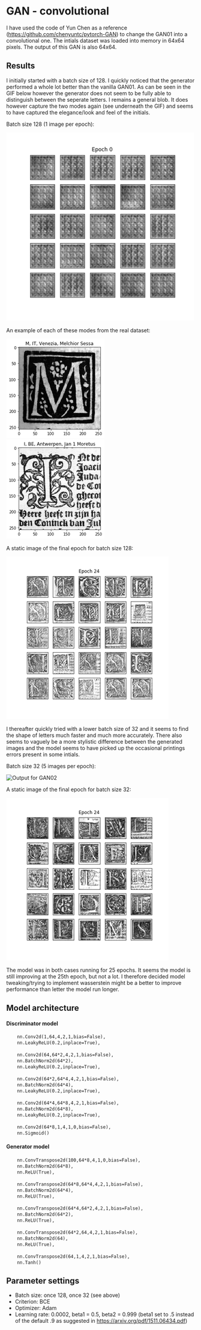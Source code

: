 # GAN - convolutional
I have used the code of Yun Chen as a reference (https://github.com/chenyuntc/pytorch-GAN) to change the GAN01 into a convolutional one. The intials dataset was loaded into memory in 64x64 pixels. The output of this GAN is also 64x64. 

## Results 
I initially started with a batch size of 128. I quickly noticed that the generator performed a whole lot better than the vanilla GAN01. As can be seen in the GIF below however the generator does not seem to be fully able to distinguish between the seperate letters. I remains a general blob. It does however capture the two modes again (see underneath the GIF) and seems to have captured the elegance/look and feel of the initials. 

Batch size 128 (1 image per epoch): 

![Output for GAN02](https://github.com/C0rine/InitialsGAN/blob/master/02-GAN-Convolutional/Images/gif_128batchsize.gif "Output for GAN02")

An example of each of these modes from the real dataset:

!["Full"](https://github.com/C0rine/InitialsGAN/blob/master/01-GAN-Vanilla/Images/Full.png "Full")
!["Part"](https://github.com/C0rine/InitialsGAN/blob/master/01-GAN-Vanilla/Images/Part.png "Part")

A static image of the final epoch for batch size 128: 

![Output for GAN02](https://github.com/C0rine/InitialsGAN/blob/master/02-GAN-Convolutional/Images/result_24.png "Output for GAN02")

I thereafter quickly tried with a lower batch size of 32 and it seems to find the shape of letters much faster and much more accurately. There also seems to vaguely be a more stylistic difference between the generated images and the model seems to have picked up the occasional printings errors present in some intials.

Batch size 32 (5 images per epoch):

![Output for GAN02](https://github.com/C0rine/InitialsGAN/blob/master/02-GAN-Convolutional/Images/gif_32batchsize.gif "Output for GAN02")

A static image of the final epoch for batch size 32:

![Output for GAN02](https://github.com/C0rine/InitialsGAN/blob/master/02-GAN-Convolutional/Images/result_25-950.png "Output for GAN02")

The model was in both cases running for 25 epochs. It seems the model is still improving at the 25th epoch, but not a lot. I therefore decided model tweaking/trying to implement wasserstein might be a better to improve performance than letter the model run longer.  

## Model architecture

#### Discriminator model
```
    nn.Conv2d(1,64,4,2,1,bias=False),
    nn.LeakyReLU(0.2,inplace=True),

    nn.Conv2d(64,64*2,4,2,1,bias=False),
    nn.BatchNorm2d(64*2),
    nn.LeakyReLU(0.2,inplace=True),

    nn.Conv2d(64*2,64*4,4,2,1,bias=False),
    nn.BatchNorm2d(64*4),
    nn.LeakyReLU(0.2,inplace=True),

    nn.Conv2d(64*4,64*8,4,2,1,bias=False),
    nn.BatchNorm2d(64*8),
    nn.LeakyReLU(0.2,inplace=True),

    nn.Conv2d(64*8,1,4,1,0,bias=False),
    nn.Sigmoid()
```

#### Generator model
```
    nn.ConvTranspose2d(100,64*8,4,1,0,bias=False),
    nn.BatchNorm2d(64*8),
    nn.ReLU(True),

    nn.ConvTranspose2d(64*8,64*4,4,2,1,bias=False),
    nn.BatchNorm2d(64*4),
    nn.ReLU(True),

    nn.ConvTranspose2d(64*4,64*2,4,2,1,bias=False),
    nn.BatchNorm2d(64*2),
    nn.ReLU(True),

    nn.ConvTranspose2d(64*2,64,4,2,1,bias=False),
    nn.BatchNorm2d(64),
    nn.ReLU(True),

    nn.ConvTranspose2d(64,1,4,2,1,bias=False),
    nn.Tanh()
```

## Parameter settings
* Batch size: once 128, once 32 (see above)
* Criterion: BCE 
* Optimizer: Adam
* Learning rate: 0.0002, beta1 = 0.5, beta2 = 0.999
(beta1 set to .5 instead of the default .9 as suggested in https://arxiv.org/pdf/1511.06434.pdf)
